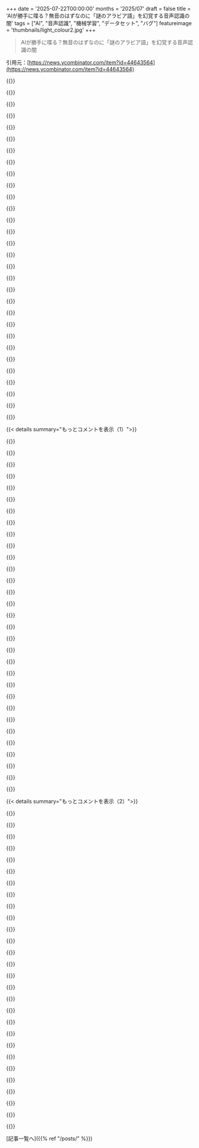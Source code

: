 +++
date = '2025-07-22T00:00:00'
months = '2025/07'
draft = false
title = 'AIが勝手に喋る？無音のはずなのに「謎のアラビア語」を幻覚する音声認識の闇'
tags = ["AI", "音声認識", "機械学習", "データセット", "バグ"]
featureimage = 'thumbnails/light_colour2.jpg'
+++

> AIが勝手に喋る？無音のはずなのに「謎のアラビア語」を幻覚する音声認識の闇

引用元：[https://news.ycombinator.com/item?id=44643564](https://news.ycombinator.com/item?id=44643564)




{{<matomeQuote body="Whisper-large-v3でも中国語で同じ現象が起きるって。無音が「この動画を高評価、シェア、お気に入り登録してね」みたいになるんだ。これってYouTubeの変な動画で学習したせいじゃない？ちゃんと役に立つデータを選んでないんじゃないかな。" userName="cyp0633" createdAt="2025/07/22 06:52:14" color="#ff5733">}}




{{<matomeQuote body="中国語の場合だと「研究目的のみ。48時間後に削除してください」っていつも追加されちゃうんだよ。これって、海賊版の映画とか番組の字幕でボランティアがよく入れてたやつだよね。" userName="ttflee" createdAt="2025/07/22 09:31:15" color="#38d3d3">}}




{{<matomeQuote body="公平に考えてさ、AI企業が「学習」目的で海賊版コンテンツをダウンロードしていいなら、なんで普通の人はダメなんだよって話だよね。" userName="codedokode" createdAt="2025/07/22 12:54:36" color="">}}




{{<matomeQuote body="AI企業がとんでもない量の著作権侵害をしてる証拠がいっぱいあるのに、何もされてないよね。結局、金持ちは何でもやりたい放題で、普通の人は何年も刑務所行き、みたいな世の中の仕組みが浮き彫りになってるだけだよ。これ聞くとこのYouTube動画思い出すわ。https://www.youtube.com/watch?v=8GptobqPsvg" userName="snickerdoodle12" createdAt="2025/07/22 13:21:51" color="#ff5733">}}




{{<matomeQuote body="別のモデルでも、無音部分が「ご視聴ありがとうございました！」とか「[MUSIC]」ってしつこく文字起こしされるんだよね。こんな失敗がQAプロセスで見つからなかったなんてマジでアホだろ。複数の文字起こしモデルで同じ問題抱えてるとか。入力音声に無音部分ってめっちゃ普通にあるはずなのにさ…。" userName="isoprophlex" createdAt="2025/07/22 07:29:30" color="#ff5c5c">}}




{{<matomeQuote body="アメリカでは、著作権があるものをダウンロードしただけで刑務所に入った人なんていないよ。" userName="alphan0n" createdAt="2025/07/22 13:39:04" color="">}}




{{<matomeQuote body="Whisperは、無音検出とかVADと絶対に組み合わせるべきだよ。" userName="wahnfrieden" createdAt="2025/07/22 08:24:33" color="#38d3d3">}}




{{<matomeQuote body="Aaron SwartzのWikipediaのページ見てみろよ。https://en.wikipedia.org/wiki/Aaron_Swartzそれに、アメリカだけが著作権で人捕まえたりする管轄じゃないしな。" userName="snickerdoodle12" createdAt="2025/07/22 13:40:46" color="#ff5c5c">}}




{{<matomeQuote body="あー、「使い方が悪い」ってやつね。想像上の声を聞き出す音声認識ツールなんて、一体何の役に立つんだよ？" userName="pferde" createdAt="2025/07/22 08:44:14" color="">}}




{{<matomeQuote body="これは著作権侵害のパイラシーとは違うんだ。彼はlibgenやsci-hubからじゃなく、JSTORから直接大量の論文をダウンロードしてた。逮捕理由は著作権侵害じゃなくて、”不法侵入”や”コンピュータネットワークへの不正アクセス”だったんだよ。" userName="gruez" createdAt="2025/07/22 13:49:56" color="#ff5733">}}




{{<matomeQuote body="AIスクレイパーがランダムなウェブサイトに不正アクセスする件にも、全く同じ容疑が適用されうるね。" userName="snickerdoodle12" createdAt="2025/07/22 13:56:38" color="">}}




{{<matomeQuote body="この件に関して裁判所では色々動いてるけど、法律はゆっくりで、被害が明らかじゃないと差し止め命令には消極的だね。<br>個人が映画を12本パイレートして見るようなケースの法律は確立してるけど、企業がAIモデルの訓練データに1000万個の作品をパイレートするケースは複雑で、追加の裁判が必要なんだ。大学が学術目的でやってるのは合法とされてるけど、これがひっくり返ると困るし、まだ法的に決着はついてないんだよ。" userName="shadowgovt" createdAt="2025/07/22 13:41:27" color="#ff5733">}}




{{<matomeQuote body="いや、もしコンピューティングの実践と哲学の両方を改革し、人類を知的進化の次の段階へ進めるなら、何をしてもいいんじゃない？公平そうだし。" userName="CamperBob2" createdAt="2025/07/22 15:21:26" color="">}}




{{<matomeQuote body="「なんで一般人はできないの？」<br>できるよ。違法ストリーミングサイトを使ったり、sci-hubからダウンロードしたりしたことで起訴された人はいないんじゃないかな。訴えられるのは、配布と見なされるシーディングの方だ。むしろAI企業の方が、その規模のせいで、”一般人”よりも積極的に起訴されてる。最近の訴訟でAnthropicはAIの書籍学習については勝ったけど、パイレート版の使用については負けたんだ。" userName="gruez" createdAt="2025/07/22 13:44:00" color="#45d325">}}




{{<matomeQuote body="ほとんどの人はしないけど、裁判所は理解してるはずの区別があるんだ。著作物で訓練することと、著作権の支払いを回避することは別の主張だ。結局のところ、”もしみんなに見えるように公開されてたら、それで訓練するのはたぶんOK。もし有料の壁の後ろに置かれてて、君が金を払ってないなら、訓練は関係なく違反だよ。”ってことだね。" userName="Workaccount2" createdAt="2025/07/22 13:59:33" color="#45d325">}}




{{<matomeQuote body="映画館で撮影すると捕まるって聞いたよ。それには別の法律があるらしいね。" userName="codedokode" createdAt="2025/07/22 14:23:15" color="">}}




{{<matomeQuote body="映画監督や著者、俳優の死体が企業の裏の無名墓地に埋められてるって？想像を絶する恐怖だよ、パイラシーってのは。なんで誰も止めないんだ？<br>「もし普通の人間なら何年も刑務所行きかそれ以下だ」<br>アメリカでの著作権侵害の犯罪化は大賛成じゃないけど、誰がこれで何年も刑務所に入ったんだ？本当に気にしてるなら、次の文でパイラシーが衝撃的で「何かすべき」って思ってるのに、「誰かがそれで刑務所に行くのは良くない」って奇妙なトーンの切り替わりは見られないはずだよね。どうしたんだ？" userName="NoMoreNicksLeft" createdAt="2025/07/22 18:21:29" color="#ff5c5c">}}




{{<matomeQuote body="でもその場合、撮影は技術的には配布じゃないにしても、明らかにコピー配布への一歩だよね？極端な話、Blu-rayをリッピングして1000枚コピーしたけど、まだパッケージングも販売もしてないとする。もしFBIが踏み込んできたら、少なくとも”著作権侵害共謀罪”で起訴されるだろうね。" userName="gruez" createdAt="2025/07/22 14:30:25" color="#45d325">}}




{{<matomeQuote body="んー。それが進歩だとは限らないんじゃない？" userName="recursive" createdAt="2025/07/22 15:24:39" color="">}}




{{<matomeQuote body="それは今回は違うね。俺はwhisper-large-v3とか似たようなASRモデルで、こんなこと遭遇したことないし。多分、字幕が映画に焼き付けられてるから抽出が難しいんだと思う。単体の字幕には、音とテキストに合う対応する動画が必要だしね。だから、既に揃ってるYouTube動画に勝るものはないよ。" userName="cyp0633" createdAt="2025/07/22 10:50:54" color="">}}




{{<matomeQuote body="少なくとも英語については、そういう”ファンサブ”は動画に焼き付けられてないのが普通だよ。MP4やMKVみたいな動画コンテナの中に、字幕ストリームとして入ってるんだ。SRTファイルとして抽出できるんだよ。昔のAVIファイルではもっと一般的だったけどね。" userName="simsla" createdAt="2025/07/22 12:24:15" color="#ff5733">}}




{{<matomeQuote body="でも、彼らがそんなことしたっていう告発は見たことないな。普通は、海賊版を意図的に共有してる情報源から海賊版を手に入れるもんじゃない？" userName="kube-system" createdAt="2025/07/22 15:02:37" color="">}}




{{<matomeQuote body="うん、俺は数学（代数と数論）を勉強したんだけど、ゼロって特異点なんだよ。不連続だったり、変な漸近挙動を示すことがよくある。かなりのアルゴリズムで何らかの除算を使ってるし、ゼロは（Z, Q, R, Cみたいな）普通の構造の中で、除算に使えない唯一の数なんだ。" userName="inglor_cz" createdAt="2025/07/22 08:12:57" color="">}}




{{<matomeQuote body="faster-whisperにはmin_silence_duration_msっていうオプションがあるよ。" userName="Xmd5a" createdAt="2025/07/22 09:05:46" color="">}}




{{<matomeQuote body="「著作権侵害は衝撃で何かすべき」から「誰かが刑務所に入るのは良くない」と意見が変わるの、おかしいって？俺の投稿を上から目線で解釈するなよ。俺が言いたいのは、著作権侵害を起訴するなら徹底的にやれ、しないならするな、ってこと。個人が人生台無しにされて、企業が何十億も稼ぐ今の状況は、本当に気持ち悪いよ。" userName="snickerdoodle12" createdAt="2025/07/22 18:37:57" color="#ff5733">}}




{{<matomeQuote body="ここじゃ有名な地雷を踏むリスクがあるけど、今年のIMOの問題セットはどうだった？" userName="CamperBob2" createdAt="2025/07/22 18:02:44" color="">}}




{{<matomeQuote body="YouTubeがキャプションの自動文字起こしを始めた頃、ノイズや音楽、特に産業ノイズは、しょっちゅう”[foreign]”って表示されてたよ。理解できなかったら、ずっと”[foreign]”扱いだったんだよね。" userName="indrora" createdAt="2025/07/22 10:45:40" color="#38d3d3">}}




{{<matomeQuote body="君はAIの”学習”を、Blu-rayを不正コピーするのと同等に見てるようだけど、実際は違うよ。裁判所はこれまで学習はフェアユースだと判断してるし、それは当然だね。Blu-rayを丸ごとコピーするのと違って、AI会社は変革的なAIモデルを作ってるんだからさ。AIモデルとかAI企業のビジネスモデルが嫌いでも、Blu-rayをコピーするのとAIモデルを学習させるのが同じだなんて、信用できないよ。" userName="gruez" createdAt="2025/07/22 17:11:09" color="#ff5c5c">}}




{{<matomeQuote body="彼らは海賊版コンテンツだけじゃなく、文字通りインターネット全体をスクレイピングしてそれも使ってるんだぜ。" userName="snickerdoodle12" createdAt="2025/07/22 16:53:14" color="">}}




{{<matomeQuote body="典型的な過学習だね。LLMが外出中返信を翻訳だと思っちゃうのと同じことだよ: https://www.theguardian.com/theguardian/2008/nov/01/5" userName="dlcarrier" createdAt="2025/07/22 06:21:45" color="#ff5733">}}




{{< details summary="もっとコメントを表示（1）">}}

{{<matomeQuote body="これって過学習じゃなくて、データ品質や分類の問題なんじゃない？" userName="stingraycharles" createdAt="2025/07/22 07:06:39" color="">}}




{{<matomeQuote body="もしモデルがちゃんと汎化できてたら、沈黙に対しては「[silence]」とか「…」って出力するはずだよね。代わりに、訓練データで見たものに逆戻りしたから、過学習なんだよ。" userName="bGl2YW5j" createdAt="2025/07/22 07:53:38" color="#45d325">}}




{{<matomeQuote body="なるほど、俺の過学習の定義が間違ってたのかも。特定のベンチマークや用途に最適化しすぎて、他の分野で失敗することだと思ってたよ。君の言い方だと「モデルがちゃんと汎化できない」ってことだね、つまり沈黙の概念を理解してないってこと。でもそれだと、どんな間違いや未知のことも”過学習”で説明できちゃうんじゃない？線引きはどこでするの？" userName="stingraycharles" createdAt="2025/07/22 09:17:58" color="#38d3d3">}}




{{<matomeQuote body="違うと思うな。過学習は「モデルが訓練データに密着しすぎて、*未知の*データに汎化できない」ことだよ。これは「silence」を前に見たことがあるから、過学習じゃなくて「ゴミを入れたらゴミが出る」ってやつだね。" userName="RamblingCTO" createdAt="2025/07/23 07:10:09" color="#785bff">}}




{{<matomeQuote body="君の定義も一つだけど、スレ主が使ってるのは訓練データへの過学習だよ。" userName="heavyset_go" createdAt="2025/07/22 11:12:43" color="">}}




{{<matomeQuote body="まさにそこが俺の言いたいことなんだよ。その定義だと、どんな間違いも「訓練データへの過学習」で説明できちゃうじゃないか。「訓練データへの過学習」と「不正確なデータ」の線引きはどこでするの？" userName="stingraycharles" createdAt="2025/07/22 11:43:49" color="#ff33a1">}}




{{<matomeQuote body="それはちょっと違うね。94381294*123の計算を間違えたけど、正解に近かったとしても、訓練データになかったら過学習じゃないでしょ。" userName="tempaccount420" createdAt="2025/07/22 12:28:28" color="#ff5733">}}




{{<matomeQuote body="“その定義なら、どんな間違った答えも“トレーニングデータへの過学習”で説明できちゃう”って？いや、そうじゃないよ。例えば、アンダーフィッティングが原因のエラーもあるし、データが正しくても、学習率やドロップアウト率みたいなハイパーパラメータがモデルを過学習させることもあるんだ。<br>“トレーニングデータへの過学習”と“不正確なデータ”の境界線はどこって？互いに排他的じゃない二つの説明に、境界線なんて引く必要ないよ。両方とも真実であり得るんだ（このケースみたいにね）。過学習は症状で、汚いデータが原因さ。" userName="maxbond" createdAt="2025/07/22 15:48:21" color="#45d325">}}




{{<matomeQuote body="これは分類の問題だと思うな。映画の字幕に無音はまず入らないよね、必要ないから。俳優が映ってれば何も話してないって視聴者はわかるし、俳優がいない状況なら“[ロックミュージックが流れる]”みたいな説明字幕が出るでしょ。<br>字幕の作者は、クローズドキャプションの時代から、この無音の時間をメタ情報を入れるのに使ってきたんだ。まともなデータクレンジング手順なら、字幕ソースからこのメタデータを削除すべきだったのに、それがされてない。だから、これは根本的に分類の問題なんだよ。過学習の問題もそうだけど、それは分類の問題に比べたら二の次だね。" userName="mywittyname" createdAt="2025/07/22 19:15:11" color="#ff5c5c">}}




{{<matomeQuote body="これはまずデータの品質問題で、それが結果としてある種の過学習を引き起こしてるんじゃないかな。<br>AIがゼロ振幅のオーディオサンプル列が“[silence]”っていう文字列を生成すべきだって、どうやってわかるの？<br>それは、トレーニングデータの無音の音声セグメントの大部分が、一貫してその文字列でラベル付けされてる場合にしか知りえないよね。でも、そうじゃないみたいだ。無音は全くラベル付けされてないか、色々なマーカーでラベル付けされてるか、著作権表示みたいな無関係なものでラベル付けされてるか。<br>だから、モデルが無音の概念を一般化して学べたとしても、その概念に対してどのラベルを使えばいいのか全然わからないんだ。<br>それで何が起こるかっていうと、モデルが個々の無音セグメントのわずかなバリエーションに過学習し始めちゃうんだ。あらゆる異なる“無音”ラベルの背後に、無理やり何らかのシステムを考案しようとしてね。もちろん、そんなシステムは存在しないから、派手に失敗することになるんだよ。（もし存在したとしても、それは全くの偶然で、学ぶべきものじゃないよね）" userName="xg15" createdAt="2025/07/23 16:05:46" color="#38d3d3">}}




{{<matomeQuote body="実は、AIは自分が答えを知らない時にそれを認識できないからなんだ。たとえ完全に間違っていても、最も近いものを提示しちゃうんだよ。" userName="alienbaby" createdAt="2025/07/22 15:19:39" color="#ff5733">}}




{{<matomeQuote body="アラビア語のテキストは翻訳者の自己紹介クレジットだよ。<br>“Translated by Nancy Qanfar”" userName="hsn915" createdAt="2025/07/22 07:15:58" color="#38d3d3">}}




{{<matomeQuote body="オフ・トピックなのは知ってるんだけど、翻訳者ってイースターエッグを入れるのが好きだったな、少なくとも昔はね: https://learn.microsoft.com/en-us/archive/blogs/ericfitz/i-a..." userName="efitz" createdAt="2025/07/22 12:35:12" color="">}}




{{<matomeQuote body="ドイツ語は“（公共放送の）字幕（コンテンツネットワーク向け）、2017年”って意味だよ。<br>これって本当に過学習かな？ネットワークはトレーニングデータが要求することそのままやってるし。トレーニングデータによると、終わりの無音は著作権表示か字幕クレジットに変換されてるんだ。" userName="wongarsu" createdAt="2025/07/22 07:36:28" color="#38d3d3">}}




{{<matomeQuote body="過学習って、何だと思う？それが過学習じゃないなら。" userName="baobabKoodaa" createdAt="2025/07/22 07:40:07" color="">}}




{{<matomeQuote body="過学習っていうのは、過度に具体的な詳細を再現することだよ。例えば、特定の無音（または静かなノイズ）のパターンが、特定の著作権表示にマッチするみたいなね。<br>でもこのケースでは、動作は複数の言語にわたって一般化してるみたいだし、モデルは言語に応じて代表的な“アウトロ無音”のキャプションを選んでる。これは、トレーニングデータがアウトロ無音がキャプション付けされていることを示しているのと矛盾しないんだ。<br>もしモデルが完全に一般化してたとしたら、“[ここに字幕クレジット]”みたいな表示になるだろうけど、それはちょっと求めすぎだね。<br>トレーニングデータではアウトロ無音が通常の無音とは異なる形で一貫して変換されてるのに、アウトロ無音を無音として変換しちゃってたら、それはアンダーフィッティングだよ。" userName="wongarsu" createdAt="2025/07/22 08:20:56" color="#45d325">}}




{{<matomeQuote body="オプティマイザーは正しく機能してるし、トレーニングデータに実際にパターンが存在してる。だけど考えてみてくれよ。この振る舞いは、サンプル外データに対するモデルのパフォーマンスを損なってるんだ。無音時に予測する言葉が増えるたびに、トランスクリプトの単語誤り率（Word Error Rate）が上がる。<br>これらの翻訳クレジットはトレーニングデータの副産物であって、私たちがモデリングしようとしているプロセス（話し言葉）の反映じゃない。<br>だから、ここで機能してるメカニズムについて君の言うことは正しいんだけど、パフォーマンスを損なう偽のパターンを学習することを“過学習”と呼ぶのは、やっぱり正しいんだよ。" userName="maxbond" createdAt="2025/07/22 08:27:54" color="#ff5c5c">}}




{{<matomeQuote body="過学習は訓練データで成績がどんどん良くなって、未知のタスクでは悪くなることだよ。詳しくはこちら: https://en.wikipedia.org/wiki/Overfitting#Machine_learning これは単に訓練データがおかしいだけ。" userName="bmacho" createdAt="2025/07/22 10:50:07" color="#785bff">}}




{{<matomeQuote body="訓練データのノイズにフィットするのがまさしく過学習だし、シグナルを平滑化するのが未学習だよ。" userName="samrus" createdAt="2025/07/22 07:59:21" color="#785bff">}}




{{<matomeQuote body="過学習ってのは訓練データの一般化に失敗することだろ？ これはちゃんと一般化されてるじゃん。ゴミを入れたらゴミが出るってことだ。" userName="xigoi" createdAt="2025/07/22 09:59:27" color="">}}




{{<matomeQuote body="違うね。データには無音が正しくラベリングされた例もあったはずだ。でもモデルはヌルケースを処理できずにアウトロに過学習したんだよ。結局、ヌル特徴のラベルにあるランダムなエラーにフィットしたんだ、これが過学習だよ。" userName="samrus" createdAt="2025/07/22 17:11:12" color="#45d325">}}




{{<matomeQuote body="まさにその通りだよ。もしモデルがアウトロの無音と普通の無音の違いを認識しなかったら、それはアンダーフィッティングになるね。" userName="wongarsu" createdAt="2025/07/22 08:22:41" color="#ff5733">}}




{{<matomeQuote body="それこそが過学習の意味そのものだよ。それにしても、AI企業が違法や著作権を無視してデータをかき集めてる証拠がまた出たってことだね。他の人たちが逮捕されたり多額の罰金を科されたりしたのと同じ違反だろ。" userName="andrepd" createdAt="2025/07/22 10:07:31" color="#ff33a1">}}




{{<matomeQuote body="過学習って、訓練データの中に意図しないパターンを見つけちゃうことじゃないの？ まさにこれのことなんじゃない？" userName="mort96" createdAt="2025/07/22 07:45:27" color="">}}




{{<matomeQuote body="必ずしもそうじゃないよ。もし無音の例の60%が幻覚だとしたら、それはただ（君が間違ってると思う）間違った関連性を学習してるだけなんだから。" userName="RamblingCTO" createdAt="2025/07/23 07:16:07" color="">}}




{{<matomeQuote body="それが…過学習ってものだろ。訓練データにある、俺たちが望まないパターンを拾っちゃって、そのせいでうまく一般化できなくなるんだから。" userName="mort96" createdAt="2025/07/24 18:30:03" color="#ff5733">}}




{{<matomeQuote body="データがそもそもゴミだったのに、どうやって過学習って言えるんだよ？ この状況で過学習って言っても意味ないだろ、俺たちが訓練してる効用関数を最大化する別の方法なんてないんだからさ。" userName="RamblingCTO" createdAt="2025/07/25 15:15:42" color="#ff5c5c">}}




{{<matomeQuote body="データ品質が悪かったから、モデルが過学習しちゃったんだよ。" userName="maxbond" createdAt="2025/07/22 07:26:53" color="#ff5733">}}




{{<matomeQuote body="過学習ってのは、モデルが訓練データに適合しすぎて、新しいデータに対応できないこと。今回は訓練データがクソだったから、間違って分類したってことだよ、いわゆる「ゴミIN、ゴミOUT」だね。" userName="RamblingCTO" createdAt="2025/07/23 07:14:53" color="#45d325">}}




{{<matomeQuote body="アラビア語の「رجمة نانسي قنقر」は「Nancy Qanqarの翻訳」って意味だよ。" userName="sivers" createdAt="2025/07/22 06:00:06" color="#ff5c5c">}}

{{</details>}}




{{< details summary="もっとコメントを表示（2）">}}

{{<matomeQuote body="チェコ語でもね、Whisperは音楽を「Titulky vytvořil JohnyX」（JohnyXが字幕を作成）って認識するんだよ。同じ理由でね。" userName="mormegil" createdAt="2025/07/22 06:21:23" color="#ff33a1">}}




{{<matomeQuote body="ハハ、トレントでダウンロードされた映画で学習したんだね！MPAもさぞかし誇らしいだろうさ。" userName="actionfromafar" createdAt="2025/07/22 07:04:17" color="">}}




{{<matomeQuote body="これらの会社が、こんな明らかな著作権侵害の責任を問われないなんて、マジでイカれてるよ。" userName="Incipient" createdAt="2025/07/22 07:13:10" color="#ff5c5c">}}




{{<matomeQuote body="お金をかけたら好きなアーティストの曲を個人利用でダウンロードするだけで破産させられるのに、AI業界はオンラインのメディアを商業利用しまくって、著作権侵害しまくってる。それでも金と権力があるから、自分たちに都合のいいように物事を動かせるんだ。" userName="jdiff" createdAt="2025/07/22 07:33:55" color="#ff5733">}}




{{<matomeQuote body="個人的なダウンロードだけで破産レベルの罰金になったケースはほぼないよ。大抵はダウンロードと共有（配布）の両方をしてた場合だね。トレントが破産につながるのは、配布行為に関わってるからだよ。" userName="d1sxeyes" createdAt="2025/07/22 09:02:32" color="#ff33a1">}}




{{<matomeQuote body="訓練データが映画の非公式字幕だったのが原因みたいだね。クレジットロール中に無音で「Translated by X」みたいな文字列が入ってたんだ。" userName="aprilthird2021" createdAt="2025/07/22 06:11:19" color="#ff33a1">}}




{{<matomeQuote body="ドイツ語では公式ソースを使ったみたいで、「Untertitelung des ZDF für funk, 2017」（ZDFがfunk向けに字幕作成、2017年）って幻覚するらしいよ。公共放送のMediathekがドイツで一番大きい字幕付き動画のリソースだからね。でも、ZDFがLLM訓練に許可したかは疑問だね。" userName="rob74" createdAt="2025/07/22 06:25:44" color="#45d325">}}




{{<matomeQuote body="ダウンロードだけだと高額な罰金はないって思うんだよね。IPアドレスだけが証拠なんだってさ。Njord LawとかOVPNのブログ見てみてよ。1: https://www.njordlaw.com/filesharing-and-downloading-films/q...<br>2: https://admin.ovpn.com/en/blog/online-integrity-new-threats-..." userName="0points" createdAt="2025/07/22 10:03:07" color="#ff5c5c">}}




{{<matomeQuote body="IPアドレスだけが証拠ってのがおかしい？『オープンWi-Fiだった！』とか『TORノードだった！』なんて言い訳、裁判官は信じないみたいだね。駐車違反と同じで、民事裁判は『証拠の優越』だからさ。" userName="gruez" createdAt="2025/07/22 14:23:53" color="#38d3d3">}}




{{<matomeQuote body="ZDFがLLMの学習に許可出したかって？多分、聞かれてないだろうね。" userName="MrGilbert" createdAt="2025/07/22 06:36:46" color="">}}




{{<matomeQuote body="著作権って頭おかしいよな。知的所有権なのに固定資産税がないのはおかしい。毎年価値を申告して税金を払うべきだよ。" userName="scotty79" createdAt="2025/07/22 11:05:36" color="#45d325">}}




{{<matomeQuote body="刑務所行きをちらつかされてZDFにお金を払わされた人たちと一緒だよな。" userName="h784gljf" createdAt="2025/07/22 06:49:38" color="">}}




{{<matomeQuote body="親コメが『アップロードしてる人だけが狙われてる』って言ってたけど、それ違うからね。" userName="0points" createdAt="2025/07/22 14:58:52" color="">}}




{{<matomeQuote body="Torrentに参加してるなら、ダウンロードする時にアップロードもしてるから、ほぼシードしてるってことだね。" userName="gruez" createdAt="2025/07/22 15:05:11" color="#45d325">}}




{{<matomeQuote body="不正にコンテンツを配布できるようにするのと、不正なコンテンツを配布するのとは違うんだ。シードはコンテンツを配布可能にするんじゃなくて、配布され続けるようにすることだよ。" userName="0points" createdAt="2025/07/22 16:04:19" color="#ff5733">}}




{{<matomeQuote body="Torrentはダウンロードだけじゃなくてアップロードもしてるんだよ。あんたの貼ったリンクにも『ファイル共有はダウンロードとアップロードの両方を含む』って書いてあるじゃん。" userName="d1sxeyes" createdAt="2025/07/22 14:19:48" color="#785bff">}}




{{<matomeQuote body="映画業界は金とロビー活動の力があるからね。たった一人のTorrenterなんかよりよっぽど大きな脅威だろ？" userName="1718627440" createdAt="2025/07/22 07:39:18" color="">}}




{{<matomeQuote body="弁護士が依頼人や被害者に区別がないと思わせようと話すけど、実際には明確な区別があるんだよ。これは弁護士特有の言い回しだね。" userName="0points" createdAt="2025/07/22 15:00:05" color="">}}




{{<matomeQuote body="ドイツの公共放送が出資してるYouTuberのFunkのコンテンツは、ほとんどがYouTubeで地域制限なしで見られるよ。" userName="unusual-name" createdAt="2025/07/22 06:52:57" color="">}}




{{<matomeQuote body="もし著作権保護のために知的財産（IP）の価値を申告し、毎年税金を払い、買い手がいれば売却義務があるとしたら、大変なことになるよ。例えば、そこそこ売れている本を書く作者が、経済的価値だけで申告すれば作品を取り上げられる不安に怯え、個人的な価値も加えると税金が高すぎて執筆を続けられなくなる可能性がある。" userName="retsibsi" createdAt="2025/07/22 11:38:07" color="#ff5733">}}




{{<matomeQuote body="でも両方違法じゃないの？<br>もしTorrentのシーダーが映画をリッピングする海賊団の一員だとバレたら、普通のTorrenterが数千ドルで済むよりずっと重い罰則を受けるだろうね。それにAI企業も“コンテンツを利用可能にしてる”んじゃないかな？" userName="gruez" createdAt="2025/07/22 16:43:33" color="">}}




{{<matomeQuote body="確かにその通りだけど、Torrentの場合は違うんだ。ダウンロードする時には同時にアップロードもしてるからね。" userName="d1sxeyes" createdAt="2025/07/22 17:00:49" color="">}}




{{<matomeQuote body="この人はドイツのテレビとラジオの受信料（Rundfunkgebühren）について話してるんだね。<br>これは表現の自由と公平な公共放送を確保するための、国が定めたシステムだよ。ドイツでは全世帯がこの料金を払う義務があるから、常に議論が続いてる。低所得世帯だけが例外なんだ。<br>URL: https://en.wikipedia.org/wiki/ARD_ZDF_Deutschlandradio_Beitr..." userName="eclecticfrank" createdAt="2025/07/22 07:18:07" color="#ff5c5c">}}




{{<matomeQuote body="DHCPアドレスって再起動するとよく変わるんだよね。だから、ISPが完全に正確な記録を持ってるか、それを正しく開示してくれるかなんて信用できないよ。" userName="actionfromafar" createdAt="2025/07/22 14:30:28" color="">}}




{{<matomeQuote body="これがAI業界全体を支えてるって事実が、さらにこの問題の重要性を増してるね。法律作ったり裁判したりする時、AIを金のなる木として潰したくない人もいるし、著作権を厳しくしない国に遅れを取るのを心配する人もいるだろうね。IP所有者はAI業界を訴えてるけど、成功してるかというと微妙なところだよ。" userName="jdiff" createdAt="2025/07/22 07:43:13" color="#45d325">}}




{{<matomeQuote body="両方違法だよ、そうだね。でも、それが同じことってわけじゃないんだ。いろいろな程度の違いがあるからね。<br>＞それにAI企業も“コンテンツを利用可能にしてる”んじゃないかな？<br>それが何を言いたいのか、ちょっと分からないな。" userName="0points" createdAt="2025/07/22 17:07:08" color="">}}




{{<matomeQuote body="もし不動産税をこんな風に評価したらって想像できる？「いい一軒家だね。誰も君が払ったのと同じ金額を提示しないことを願うよ、さもなければ君と君の子供はまたアパート暮らしに戻るんだから」ってことになるだろうね。" userName="thunderfork" createdAt="2025/07/22 12:27:34" color="#45d325">}}

{{</details>}}



[記事一覧へ]({{% ref "/posts/" %}})
